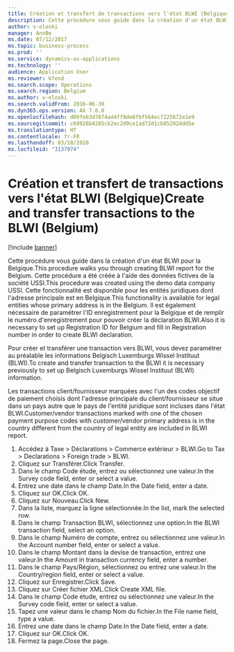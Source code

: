 ```yaml
---
title: Création et transfert de transactions vers l'état BLWI (Belgique)
description: Cette procédure vous guide dans la création d'un état BLWI pour la Belgique.
author: v-oloski
manager: AnnBe
ms.date: 07/12/2017
ms.topic: business-process
ms.prod: ''
ms.service: dynamics-ax-applications
ms.technology: ''
audience: Application User
ms.reviewer: kfend
ms.search.scope: Operations
ms.search.region: Belgium
ms.author: v-oloski
ms.search.validFrom: 2016-06-30
ms.dyn365.ops.version: AX 7.0.0
ms.openlocfilehash: d09feb3d78f4ad4ff8de8fbf564ec7225672e1e9
ms.sourcegitcommit: c69926b4285cb2ec2d9ce1ad72d1cb852024dd5e
ms.translationtype: HT
ms.contentlocale: fr-FR
ms.lasthandoff: 03/18/2020
ms.locfileid: "3137974"
---
```

# <a name="create-and-transfer-transactions-to-the-blwi-belgium"></a><span data-ttu-id="920c5-103">Création et transfert de transactions vers l'état BLWI (Belgique)</span><span class="sxs-lookup"><span data-stu-id="920c5-103">Create and transfer transactions to the BLWI (Belgium)</span></span>

[!include [banner](../../includes/banner.md)]

<span data-ttu-id="920c5-104">Cette procédure vous guide dans la création d'un état BLWI pour la Belgique.</span><span class="sxs-lookup"><span data-stu-id="920c5-104">This procedure walks you through creating BLWI report for the Belgium.</span></span> <span data-ttu-id="920c5-105">Cette procédure a été créée à l'aide des données fictives de la société USSI.</span><span class="sxs-lookup"><span data-stu-id="920c5-105">This procedure was created using the demo data company USSI.</span></span> <span data-ttu-id="920c5-106">Cette fonctionnalité est disponible pour les entités juridiques dont l'adresse principale est en Belgique.</span><span class="sxs-lookup"><span data-stu-id="920c5-106">This functionality is available for legal entities whose primary address is in the Belgium.</span></span> <span data-ttu-id="920c5-107">Il est également nécessaire de paramétrer l'ID enregistrement pour la Belgique et de remplir le numéro d'enregistrement pour pouvoir créer la déclaration BLWI.</span><span class="sxs-lookup"><span data-stu-id="920c5-107">Also it is necessary to set up Registration ID for Belgium and fill in Registration number in order to create BLWI declaration.</span></span>

<span data-ttu-id="920c5-108">Pour créer et transférer une transaction vers BLWI, vous devez paramétrer au préalable les informations Belgisch Luxemburgs Wissel Instituut (BLWI).</span><span class="sxs-lookup"><span data-stu-id="920c5-108">To create and transfer transaction to the BLWI it is necessary previously to set up Belgisch Luxemburgs Wissel Instituut (BLWI) information.</span></span>

<span data-ttu-id="920c5-109">Les transactions client/fournisseur marquées avec l'un des codes objectif de paiement choisis dont l'adresse principale du client/fournisseur se situe dans un pays autre que le pays de l'entité juridique sont incluses dans l'état BLWI.</span><span class="sxs-lookup"><span data-stu-id="920c5-109">Customer/vendor transactions marked with one of the chosen payment purpose codes with customer/vendor primary address is in the country different from the country of legal entity are included in BLWI report.</span></span>

1. <span data-ttu-id="920c5-110">Accédez à Taxe > Déclarations > Commerce extérieur > BLWI.</span><span class="sxs-lookup"><span data-stu-id="920c5-110">Go to Tax > Declarations > Foreign trade > BLWI.</span></span>
2. <span data-ttu-id="920c5-111">Cliquez sur Transférer.</span><span class="sxs-lookup"><span data-stu-id="920c5-111">Click Transfer.</span></span>
3. <span data-ttu-id="920c5-112">Dans le champ Code étude, entrez ou sélectionnez une valeur.</span><span class="sxs-lookup"><span data-stu-id="920c5-112">In the Survey code field, enter or select a value.</span></span>
4. <span data-ttu-id="920c5-113">Entrez une date dans le champ Date.</span><span class="sxs-lookup"><span data-stu-id="920c5-113">In the Date field, enter a date.</span></span>
5. <span data-ttu-id="920c5-114">Cliquez sur OK.</span><span class="sxs-lookup"><span data-stu-id="920c5-114">Click OK.</span></span>
6. <span data-ttu-id="920c5-115">Cliquez sur Nouveau.</span><span class="sxs-lookup"><span data-stu-id="920c5-115">Click New.</span></span>
7. <span data-ttu-id="920c5-116">Dans la liste, marquez la ligne sélectionnée.</span><span class="sxs-lookup"><span data-stu-id="920c5-116">In the list, mark the selected row.</span></span>
8. <span data-ttu-id="920c5-117">Dans le champ Transaction BLWI, sélectionnez une option.</span><span class="sxs-lookup"><span data-stu-id="920c5-117">In the BLWI transaction field, select an option.</span></span>
9. <span data-ttu-id="920c5-118">Dans le champ Numéro de compte, entrez ou sélectionnez une valeur.</span><span class="sxs-lookup"><span data-stu-id="920c5-118">In the Account number field, enter or select a value.</span></span>
10. <span data-ttu-id="920c5-119">Dans le champ Montant dans la devise de transaction, entrez une valeur.</span><span class="sxs-lookup"><span data-stu-id="920c5-119">In the Amount in transaction currency field, enter a number.</span></span>
11. <span data-ttu-id="920c5-120">Dans le champ Pays/Région, sélectionnez ou entrez une valeur.</span><span class="sxs-lookup"><span data-stu-id="920c5-120">In the Country/region field, enter or select a value.</span></span>
12. <span data-ttu-id="920c5-121">Cliquez sur Enregistrer.</span><span class="sxs-lookup"><span data-stu-id="920c5-121">Click Save.</span></span>
13. <span data-ttu-id="920c5-122">Cliquez sur Créer fichier XML.</span><span class="sxs-lookup"><span data-stu-id="920c5-122">Click Create XML file.</span></span>
14. <span data-ttu-id="920c5-123">Dans le champ Code étude, entrez ou sélectionnez une valeur.</span><span class="sxs-lookup"><span data-stu-id="920c5-123">In the Survey code field, enter or select a value.</span></span>
15. <span data-ttu-id="920c5-124">Tapez une valeur dans le champ Nom du fichier.</span><span class="sxs-lookup"><span data-stu-id="920c5-124">In the File name field, type a value.</span></span>
16. <span data-ttu-id="920c5-125">Entrez une date dans le champ Date.</span><span class="sxs-lookup"><span data-stu-id="920c5-125">In the Date field, enter a date.</span></span>
17. <span data-ttu-id="920c5-126">Cliquez sur OK.</span><span class="sxs-lookup"><span data-stu-id="920c5-126">Click OK.</span></span>
18. <span data-ttu-id="920c5-127">Fermez la page.</span><span class="sxs-lookup"><span data-stu-id="920c5-127">Close the page.</span></span>

